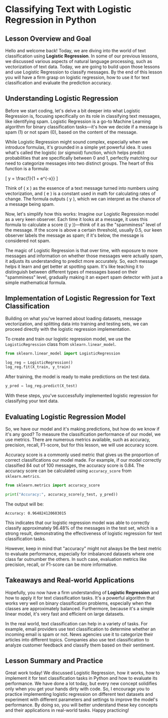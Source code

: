 # Classifying Text with Logistic Regression in Python

## Lesson Overview and Goal
Hello and welcome back! Today, we are diving into the world of text classification using **Logistic Regression**. In some of our previous lessons, we discussed various aspects of natural language processing, such as vectorization of text data. Today, we are going to build upon those lessons and use Logistic Regression to classify messages. By the end of this lesson you will have a firm grasp on logistic regression, how to use it for text classification and evaluate the prediction accuracy.

## Understanding Logistic Regression

Before we start coding, let's delve a bit deeper into what Logistic Regression is, focusing specifically on its role in classifying text messages, like identifying spam. Logistic Regression is a go-to Machine Learning algorithm for binary classification tasks—it's how we decide if a message is spam (1) or not spam (0), based on the content of the message.

While Logistic Regression might sound complex, especially when we introduce formulas, it's grounded in a simple yet powerful idea. It uses what's called the logistic (or sigmoid) function, which helps predict probabilities that are specifically between 0 and 1, perfectly matching our need to categorize messages into two distinct groups. The heart of this function is a formula:

\[
y = \frac{1}{1 + e^{-x}}
\]

Think of \( x \) as the essence of a text message turned into numbers using vectorization, and \( e \) is a constant used in math for calculating rates of change. The formula outputs \( y \), which we can interpret as the chance of a message being spam.

Now, let's simplify how this works: Imagine our Logistic Regression model as a very keen observer. Each time it looks at a message, it uses this formula to calculate a score (\( y \))—think of it as the "spamminess" level of the message. If the score is above a certain threshold, usually 0.5, our keen observer labels the message as spam; if it's below, the message is considered not spam.

The magic of Logistic Regression is that over time, with exposure to more messages and information on whether those messages were actually spam, it adjusts its understanding to predict more accurately. So, each message helps it learn and get better at spotting spam. It's like teaching it to distinguish between different types of messages based on their "spamminess" level, gradually making it an expert spam detector with just a simple mathematical formula.

## Implementation of Logistic Regression for Text Classification
Building on what you've learned about loading datasets, message vectorization, and splitting data into training and testing sets, we can proceed directly with the logistic regression implementation.

To create and train our logistic regression model, we use the `LogisticRegression` class from `sklearn.linear_model`.

```Python
from sklearn.linear_model import LogisticRegression

log_reg = LogisticRegression()
log_reg.fit(X_train, y_train)
```

After training, the model is ready to make predictions on the test data.

```Python
y_pred = log_reg.predict(X_test)
```

With these steps, you've successfully implemented logistic regression for classifying your text data.

## Evaluating Logistic Regression Model
So, we have our model and it's making predictions, but how do we know if it's any good? To measure the classification performance of our model, we use metrics. There are numerous metrics available, such as accuracy, precision, recall, F1-score, but for this lesson, we will use accuracy score.

Accuracy score is a commonly used metric that gives us the proportion of correct classifications our model made. For example, if our model correctly classified 84 out of 100 messages, the accuracy score is 0.84. The accuracy score can be calculated using `accuracy_score` from `sklearn.metrics`.

```Python
from sklearn.metrics import accuracy_score

print("Accuracy:", accuracy_score(y_test, y_pred))
```

The output will be:

```Plain text
Accuracy: 0.964824120603015
```

This indicates that our logistic regression model was able to correctly classify approximately 96.48% of the messages in the test set, which is a strong result, demonstrating the effectiveness of logistic regression for text classification tasks.

However, keep in mind that "accuracy" might not always be the best metric to evaluate performance, especially for imbalanced datasets where one class far outnumber the others. In such case, evaluation metrics like precision, recall, or F1-score can be more informative.

## Takeaways and Real-world Applications
Hopefully, you now have a firm understanding of **Logistic Regression** and how to apply it for text classification tasks. It's a powerful algorithm that works very well on binary classification problems, especially when the classes are approximately balanced. Furthermore, because it's a simple linear model, it's very fast and efficient on large datasets.

In the real world, text classification can help in a variety of tasks. For example, email providers use text classification to determine whether an incoming email is spam or not. News agencies use it to categorize their articles into different topics. Companies also use text classification to analyze customer feedback and classify them based on their sentiment.

## Lesson Summary and Practice
Great work today! We discussed Logistic Regression, how it works, how to implement it for text classification tasks in Python and how to evaluate its performance. We have done a lot today, but every new concept solidifies only when you get your hands dirty with code. So, I encourage you to practice implementing logistic regression on different text datasets and experiment with different parameters and settings to improve the model's performance. By doing so, you will better understand these key concepts and their applications in real-world tasks. Happy practicing!
